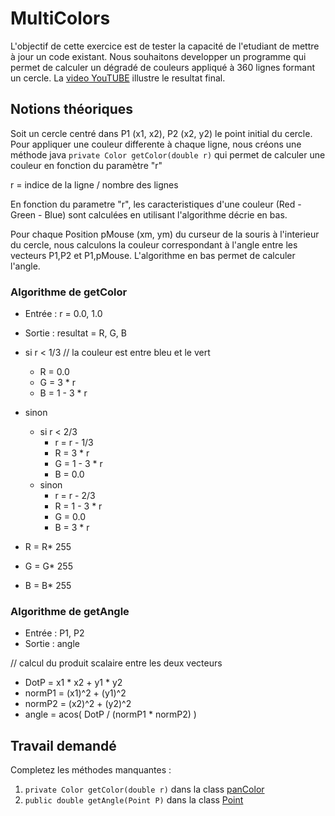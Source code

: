 # MultiColors
L'objectif de cette exercice est de tester la capacité de l'etudiant de mettre à jour un code existant.
Nous souhaitons developper un programme qui permet de calculer un dégradé de couleurs appliqué à 360 lignes formant un cercle.
La [video YouTUBE](https://youtu.be/MGyDJvoIuTs) illustre le resultat final.


## Notions théoriques

Soit un cercle centré dans P1 (x1, x2), P2 (x2, y2) le point initial du cercle.
Pour appliquer une couleur differente à chaque ligne, nous créons une méthode java ```private Color getColor(double r)``` qui permet
de calculer une couleur en fonction du paramètre "r"

r = indice de la ligne / nombre des lignes

En fonction du parametre "r", les caracteristiques d'une couleur (Red - Green - Blue) sont calculées en utilisant l'algorithme décrie en bas.

Pour chaque Position pMouse (xm, ym) du curseur de la souris à l'interieur du cercle, nous calculons la couleur correspondant à l'angle entre les vecteurs P1,P2 et P1,pMouse.
L'algorithme en bas permet de calculer l'angle.

### Algorithme de getColor

- Entrée : r = 0.0, 1.0
- Sortie : resultat = R, G, B

- si r < 1/3 // la couleur est entre bleu et le vert
    - R = 0.0
    - G = 3 * r
    - B = 1 - 3 * r
- sinon
    - si r < 2/3
        - r = r - 1/3
        - R = 3 * r
        - G = 1 - 3 * r
        - B = 0.0
    - sinon
        - r = r - 2/3
        - R = 1 - 3 * r
        - G = 0.0
        - B = 3 * r
- R = R* 255
- G = G* 255
- B = B* 255

### Algorithme de getAngle

- Entrée : P1, P2
- Sortie : angle

// calcul du produit scalaire entre les deux vecteurs
- DotP = x1 * x2 + y1 * y2
- normP1 = (x1)^2 + (y1)^2
- normP2 = (x2)^2 + (y2)^2
- angle =  acos( DotP / (normP1 * normP2) )

## Travail demandé
Completez les méthodes manquantes :
  1.  ```private Color getColor(double r)``` dans la class [panColor](MultiColors/src/winColors/panColor.java)
  2.  ```public double getAngle(Point P)``` dans la class [Point](MultiColors/src/winColors/Point.java)

